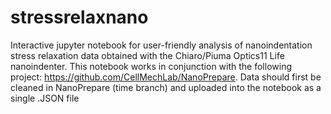 # stressrelaxnano
Interactive jupyter notebook for user-friendly analysis of nanoindentation stress relaxation data obtained with the Chiaro/Piuma Optics11 Life nanoindenter.
This notebook works in conjunction with the following project: https://github.com/CellMechLab/NanoPrepare. Data should first be cleaned in NanoPrepare (time branch) and uploaded into the notebook as a single .JSON file

